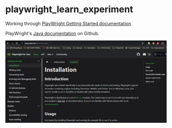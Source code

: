 # playwright_learn_experiment

Working through [PlayWright Getting Started documentation](http://playwright.dev)

PlayWright's [Java documentation](https://github.com/microsoft/playwright-java) on Github.

![PlayWright Getting Started Screen](images/pw_GettingStarted.png)